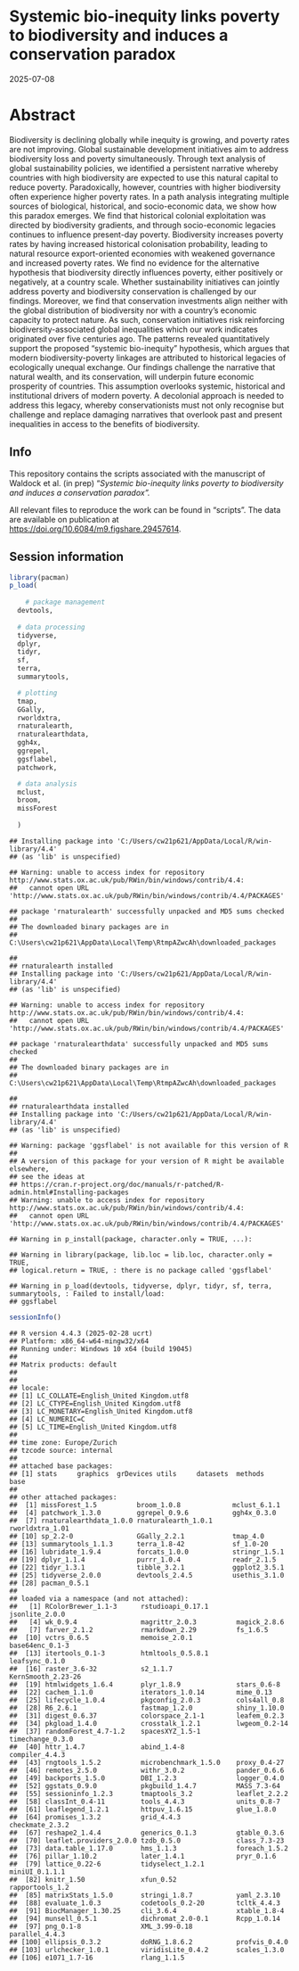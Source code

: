 Systemic bio-inequity links poverty to biodiversity and induces a
conservation paradox
================
2025-07-08

# Abstract

Biodiversity is declining globally while inequity is growing, and
poverty rates are not improving. Global sustainable development
initiatives aim to address biodiversity loss and poverty simultaneously.
Through text analysis of global sustainability policies, we identified a
persistent narrative whereby countries with high biodiversity are
expected to use this natural capital to reduce poverty. Paradoxically,
however, countries with higher biodiversity often experience higher
poverty rates. In a path analysis integrating multiple sources of
biological, historical, and socio-economic data, we show how this
paradox emerges. We find that historical colonial exploitation was
directed by biodiversity gradients, and through socio-economic legacies
continues to influence present-day poverty. Biodiversity increases
poverty rates by having increased historical colonisation probability,
leading to natural resource export-oriented economies with weakened
governance and increased poverty rates. We find no evidence for the
alternative hypothesis that biodiversity directly influences poverty,
either positively or negatively, at a country scale. Whether
sustainability initiatives can jointly address poverty and biodiversity
conservation is challenged by our findings. Moreover, we find that
conservation investments align neither with the global distribution of
biodiversity nor with a country’s economic capacity to protect nature.
As such, conservation initiatives risk reinforcing
biodiversity-associated global inequalities which our work indicates
originated over five centuries ago. The patterns revealed quantitatively
support the proposed “systemic bio-inequity” hypothesis, which argues
that modern biodiversity-poverty linkages are attributed to historical
legacies of ecologically unequal exchange. Our findings challenge the
narrative that natural wealth, and its conservation, will underpin
future economic prosperity of countries. This assumption overlooks
systemic, historical and institutional drivers of modern poverty. A
decolonial approach is needed to address this legacy, whereby
conservationists must not only recognise but challenge and replace
damaging narratives that overlook past and present inequalities in
access to the benefits of biodiversity.

## Info

This repository contains the scripts associated with the manuscript of
Waldock et al. (in prep) “*Systemic bio-inequity links poverty to
biodiversity and induces a conservation paradox”.*

All relevant files to reproduce the work can be found in “scripts”. The
data are available on publication at
<https://doi.org/10.6084/m9.figshare.29457614>.

## Session information

``` r
library(pacman)
p_load(
  
    # package management
  devtools, 
  
  # data processing
  tidyverse,
  dplyr, 
  tidyr, 
  sf, 
  terra,
  summarytools, 

  # plotting
  tmap,
  GGally, 
  rworldxtra,
  rnaturalearth,
  rnaturalearthdata,
  ggh4x,
  ggrepel, 
  ggsflabel, 
  patchwork, 

  # data analysis
  mclust,
  broom, 
  missForest
  
  )
```

    ## Installing package into 'C:/Users/cw21p621/AppData/Local/R/win-library/4.4'
    ## (as 'lib' is unspecified)

    ## Warning: unable to access index for repository http://www.stats.ox.ac.uk/pub/RWin/bin/windows/contrib/4.4:
    ##   cannot open URL 'http://www.stats.ox.ac.uk/pub/RWin/bin/windows/contrib/4.4/PACKAGES'

    ## package 'rnaturalearth' successfully unpacked and MD5 sums checked
    ## 
    ## The downloaded binary packages are in
    ##  C:\Users\cw21p621\AppData\Local\Temp\RtmpAZwcAh\downloaded_packages

    ## 
    ## rnaturalearth installed
    ## Installing package into 'C:/Users/cw21p621/AppData/Local/R/win-library/4.4'
    ## (as 'lib' is unspecified)

    ## Warning: unable to access index for repository http://www.stats.ox.ac.uk/pub/RWin/bin/windows/contrib/4.4:
    ##   cannot open URL 'http://www.stats.ox.ac.uk/pub/RWin/bin/windows/contrib/4.4/PACKAGES'

    ## package 'rnaturalearthdata' successfully unpacked and MD5 sums checked
    ## 
    ## The downloaded binary packages are in
    ##  C:\Users\cw21p621\AppData\Local\Temp\RtmpAZwcAh\downloaded_packages

    ## 
    ## rnaturalearthdata installed
    ## Installing package into 'C:/Users/cw21p621/AppData/Local/R/win-library/4.4'
    ## (as 'lib' is unspecified)

    ## Warning: package 'ggsflabel' is not available for this version of R
    ## 
    ## A version of this package for your version of R might be available elsewhere,
    ## see the ideas at
    ## https://cran.r-project.org/doc/manuals/r-patched/R-admin.html#Installing-packages
    ## Warning: unable to access index for repository http://www.stats.ox.ac.uk/pub/RWin/bin/windows/contrib/4.4:
    ##   cannot open URL 'http://www.stats.ox.ac.uk/pub/RWin/bin/windows/contrib/4.4/PACKAGES'

    ## Warning in p_install(package, character.only = TRUE, ...):

    ## Warning in library(package, lib.loc = lib.loc, character.only = TRUE,
    ## logical.return = TRUE, : there is no package called 'ggsflabel'

    ## Warning in p_load(devtools, tidyverse, dplyr, tidyr, sf, terra, summarytools, : Failed to install/load:
    ## ggsflabel

``` r
sessionInfo()
```

    ## R version 4.4.3 (2025-02-28 ucrt)
    ## Platform: x86_64-w64-mingw32/x64
    ## Running under: Windows 10 x64 (build 19045)
    ## 
    ## Matrix products: default
    ## 
    ## 
    ## locale:
    ## [1] LC_COLLATE=English_United Kingdom.utf8 
    ## [2] LC_CTYPE=English_United Kingdom.utf8   
    ## [3] LC_MONETARY=English_United Kingdom.utf8
    ## [4] LC_NUMERIC=C                           
    ## [5] LC_TIME=English_United Kingdom.utf8    
    ## 
    ## time zone: Europe/Zurich
    ## tzcode source: internal
    ## 
    ## attached base packages:
    ## [1] stats     graphics  grDevices utils     datasets  methods   base     
    ## 
    ## other attached packages:
    ##  [1] missForest_1.5          broom_1.0.8             mclust_6.1.1           
    ##  [4] patchwork_1.3.0         ggrepel_0.9.6           ggh4x_0.3.0            
    ##  [7] rnaturalearthdata_1.0.0 rnaturalearth_1.0.1     rworldxtra_1.01        
    ## [10] sp_2.2-0                GGally_2.2.1            tmap_4.0               
    ## [13] summarytools_1.1.3      terra_1.8-42            sf_1.0-20              
    ## [16] lubridate_1.9.4         forcats_1.0.0           stringr_1.5.1          
    ## [19] dplyr_1.1.4             purrr_1.0.4             readr_2.1.5            
    ## [22] tidyr_1.3.1             tibble_3.2.1            ggplot2_3.5.1          
    ## [25] tidyverse_2.0.0         devtools_2.4.5          usethis_3.1.0          
    ## [28] pacman_0.5.1           
    ## 
    ## loaded via a namespace (and not attached):
    ##   [1] RColorBrewer_1.1-3      rstudioapi_0.17.1       jsonlite_2.0.0         
    ##   [4] wk_0.9.4                magrittr_2.0.3          magick_2.8.6           
    ##   [7] farver_2.1.2            rmarkdown_2.29          fs_1.6.5               
    ##  [10] vctrs_0.6.5             memoise_2.0.1           base64enc_0.1-3        
    ##  [13] itertools_0.1-3         htmltools_0.5.8.1       leafsync_0.1.0         
    ##  [16] raster_3.6-32           s2_1.1.7                KernSmooth_2.23-26     
    ##  [19] htmlwidgets_1.6.4       plyr_1.8.9              stars_0.6-8            
    ##  [22] cachem_1.1.0            iterators_1.0.14        mime_0.13              
    ##  [25] lifecycle_1.0.4         pkgconfig_2.0.3         cols4all_0.8           
    ##  [28] R6_2.6.1                fastmap_1.2.0           shiny_1.10.0           
    ##  [31] digest_0.6.37           colorspace_2.1-1        leafem_0.2.3           
    ##  [34] pkgload_1.4.0           crosstalk_1.2.1         lwgeom_0.2-14          
    ##  [37] randomForest_4.7-1.2    spacesXYZ_1.5-1         timechange_0.3.0       
    ##  [40] httr_1.4.7              abind_1.4-8             compiler_4.4.3         
    ##  [43] rngtools_1.5.2          microbenchmark_1.5.0    proxy_0.4-27           
    ##  [46] remotes_2.5.0           withr_3.0.2             pander_0.6.6           
    ##  [49] backports_1.5.0         DBI_1.2.3               logger_0.4.0           
    ##  [52] ggstats_0.9.0           pkgbuild_1.4.7          MASS_7.3-64            
    ##  [55] sessioninfo_1.2.3       tmaptools_3.2           leaflet_2.2.2          
    ##  [58] classInt_0.4-11         tools_4.4.3             units_0.8-7            
    ##  [61] leaflegend_1.2.1        httpuv_1.6.15           glue_1.8.0             
    ##  [64] promises_1.3.2          grid_4.4.3              checkmate_2.3.2        
    ##  [67] reshape2_1.4.4          generics_0.1.3          gtable_0.3.6           
    ##  [70] leaflet.providers_2.0.0 tzdb_0.5.0              class_7.3-23           
    ##  [73] data.table_1.17.0       hms_1.1.3               foreach_1.5.2          
    ##  [76] pillar_1.10.2           later_1.4.1             pryr_0.1.6             
    ##  [79] lattice_0.22-6          tidyselect_1.2.1        miniUI_0.1.1.1         
    ##  [82] knitr_1.50              xfun_0.52               rapportools_1.2        
    ##  [85] matrixStats_1.5.0       stringi_1.8.7           yaml_2.3.10            
    ##  [88] evaluate_1.0.3          codetools_0.2-20        tcltk_4.4.3            
    ##  [91] BiocManager_1.30.25     cli_3.6.4               xtable_1.8-4           
    ##  [94] munsell_0.5.1           dichromat_2.0-0.1       Rcpp_1.0.14            
    ##  [97] png_0.1-8               XML_3.99-0.18           parallel_4.4.3         
    ## [100] ellipsis_0.3.2          doRNG_1.8.6.2           profvis_0.4.0          
    ## [103] urlchecker_1.0.1        viridisLite_0.4.2       scales_1.3.0           
    ## [106] e1071_1.7-16            rlang_1.1.5
